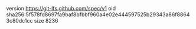 version https://git-lfs.github.com/spec/v1
oid sha256:5f578fd8697fa9baf8bfbbf960a4e02e444597525b29343a86f88643c80dc1cc
size 8236
